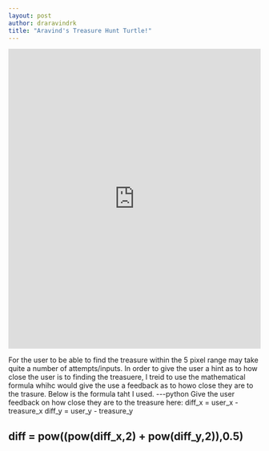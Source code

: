 ```yaml
---
layout: post
author: draravindrk
title: "Aravind's Treasure Hunt Turtle!"
---
```

<iframe src="https://trinket.io/embed/python/87cc894c55" width="100%" height="600" frameborder="0" marginwidth="0" marginheight="0" allowfullscreen></iframe>
 
For the user to be able to find the treasure within the 5 pixel range may take quite a number of attempts/inputs.
In order to give the user a hint as to how close the user is to finding the treasuere, I treid to use the mathematical formula whihc would give the use a feedback as to howo close they are to the trasure. Below is the formula taht I used.
---python
Give the user feedback on how close they are to the treasure here:
  diff_x = user_x - treasure_x
  diff_y = user_y - treasure_y
  
  diff = pow((pow(diff_x,2) + pow(diff_y,2)),0.5)
  ---
